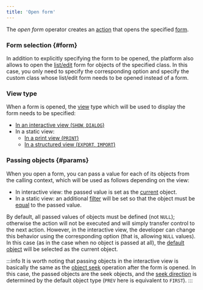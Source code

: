 ```yaml
---
title: 'Open form'
---
```


The *open form* operator creates an [action](Actions.md) that opens the specified [form](Forms.md).

### Form selection {#form}

In addition to explicitly specifying the form to be opened, the platform also allows to open the [list/edit](Interactive_view.md#edtClass) form for objects of the specified class. In this case, you only need to specify the corresponding option and specify the custom class whose list/edit form needs to be opened instead of a form.

### View type

When a form is opened, the [view](Form_views.md) type which will be used to display the form needs to be specified:

-   [In an interactive view (`SHOW`, `DIALOG`)](In_an_interactive_view_SHOW_DIALOG.md)
-   In a static view:
    -   [In a print view (`PRINT`)](In_a_print_view_PRINT.md)
    -   [In a structured view (`EXPORT`, `IMPORT`)](In_a_structured_view_EXPORT_IMPORT.md)

### Passing objects {#params}

When you open a form, you can pass a value for each of its objects from the calling context, which will be used as follows depending on the view:

-   In interactive view: the passed value is set as the [current](Form_structure.md#currentObject) object.
-   In a static view: an additional [filter](Form_structure.md#filters) will be set so that the object must be [equal](Comparison_operators_=_etc.md) to the passed value.

By default, all passed values of objects must be defined (not `NULL`); otherwise the action will not be executed and will simply transfer control to the next action. However, in the interactive view, the developer can change this behavior using the corresponding option (that is, allowing `NULL` values). In this case (as in the case when no object is passed at all), the [default object](Interactive_view.md#defaultobject) will be selected as the current object. 


:::info
It is worth noting that passing objects in the interactive view is basically the same as the [object seek](Search_SEEK.md) operation after the form is opened. In this case, the passed objects are the seek objects, and the [seek direction](Search_SEEK.md#direction) is determined by the default object type (`PREV` here is equivalent to `FIRST`).
:::
